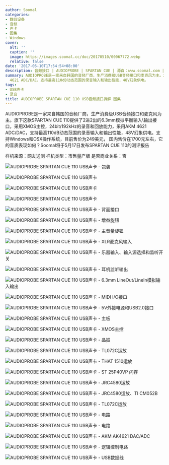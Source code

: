 ```yaml
---
author: Soomal
categories:
- 数码设备
- 音频
- 声卡
- 图集
- Windows
cover:
  alt: ''
  caption: ''
  image: https://images.soomal.cc/doc/20170510/00067772.webp
  relative: false
date: '2017-05-10T17:54:54+08:00'
description: 音频接口 | AUDIOPROBE | SPARTAN CUE | 源自：www.soomal.com | 版权：原创 |  平均/总评分：10.00/40
summary: AUDIOPROBE是一家来自韩国的音频厂商，生产消费级USB音频接口和麦克风为主。旗下这款SPARTAN CUE 110提供了2进2出的6.3mm模拟平衡输入\输出接口，采用XMOS主控，24bit/192kHz的录音和回放能力，采用AKM
  4621 ADC/DAC，支持最高110dB动态范围的录音输入和输出性能，48V幻象供电。
tags:
- USB声卡
- 录音
title: AUDIOPROBE SPARTAN CUE 110 USB音频接口拆解 图集
---
```


AUDIOPROBE是一家来自韩国的音频厂商，生产消费级USB音频接口和麦克风为主。旗下这款SPARTAN CUE 110提供了2进2出的6.3mm模拟平衡输入\输出接口，采用XMOS主控，24bit/192kHz的录音和回放能力，采用AKM 4621 ADC/DAC，支持最高110dB动态范围的录音输入和输出性能，48V幻象供电。支持Windows和OSX操作系统，目前售价为249美元， 国内售价在1700元左右，它的音质表现如何？Soomal将于5月17日发布SPARTAN CUE 110的测评报告



样机来源：网友送测
样机类型：市售量产版
是否商业关系：否



![AUDIOPROBE SPARTAN CUE 110 USB声卡 - 包装](https://images.soomal.cc/doc/20170510/00067745.webp)



![AUDIOPROBE SPARTAN CUE 110 USB声卡](https://images.soomal.cc/doc/20170510/00067746.webp)



![AUDIOPROBE SPARTAN CUE 110 USB声卡](https://images.soomal.cc/doc/20170510/00067747.webp)



![AUDIOPROBE SPARTAN CUE 110 USB声卡](https://images.soomal.cc/doc/20170510/00067748.webp)



![AUDIOPROBE SPARTAN CUE 110 USB声卡 - 背面接口](https://images.soomal.cc/doc/20170510/00067749.webp)



![AUDIOPROBE SPARTAN CUE 110 USB声卡 - 增益旋钮](https://images.soomal.cc/doc/20170510/00067750.webp)



![AUDIOPROBE SPARTAN CUE 110 USB声卡 - 主音量旋钮](https://images.soomal.cc/doc/20170510/00067751.webp)



![AUDIOPROBE SPARTAN CUE 110 USB声卡 - XLR麦克风输入](https://images.soomal.cc/doc/20170510/00067752.webp)



![AUDIOPROBE SPARTAN CUE 110 USB声卡 - 乐器输入、输入源选择和监听开关](https://images.soomal.cc/doc/20170510/00067753.webp)



![AUDIOPROBE SPARTAN CUE 110 USB声卡 - 耳机监听输出](https://images.soomal.cc/doc/20170510/00067754.webp)



![AUDIOPROBE SPARTAN CUE 110 USB声卡 - 6.3mm LineOut/LineIn模拟输入输出](https://images.soomal.cc/doc/20170510/00067755.webp)



![AUDIOPROBE SPARTAN CUE 110 USB声卡 - MIDI I/O接口](https://images.soomal.cc/doc/20170510/00067756.webp)



![AUDIOPROBE SPARTAN CUE 110 USB声卡 - 5V外接电源和USB2.0接口](https://images.soomal.cc/doc/20170510/00067757.webp)



![AUDIOPROBE SPARTAN CUE 110 USB声卡 - 主板](https://images.soomal.cc/doc/20170510/00067758.webp)



![AUDIOPROBE SPARTAN CUE 110 USB声卡 - XMOS主控](https://images.soomal.cc/doc/20170510/00067759.webp)



![AUDIOPROBE SPARTAN CUE 110 USB声卡 - 晶振](https://images.soomal.cc/doc/20170510/00067760.webp)



![AUDIOPROBE SPARTAN CUE 110 USB声卡 - TL072C运放](https://images.soomal.cc/doc/20170510/00067761.webp)



![AUDIOPROBE SPARTAN CUE 110 USB声卡 - THAT 1510运放](https://images.soomal.cc/doc/20170510/00067762.webp)



![AUDIOPROBE SPARTAN CUE 110 USB声卡 - ST 25P40VP 闪存](https://images.soomal.cc/doc/20170510/00067763.webp)



![AUDIOPROBE SPARTAN CUE 110 USB声卡 - JRC4580运放](https://images.soomal.cc/doc/20170510/00067764.webp)



![AUDIOPROBE SPARTAN CUE 110 USB声卡 - JRC4580运放、TI CM052B](https://images.soomal.cc/doc/20170510/00067765.webp)



![AUDIOPROBE SPARTAN CUE 110 USB声卡 - TL072C运放](https://images.soomal.cc/doc/20170510/00067766.webp)



![AUDIOPROBE SPARTAN CUE 110 USB声卡 - 电路](https://images.soomal.cc/doc/20170510/00067767.webp)



![AUDIOPROBE SPARTAN CUE 110 USB声卡 - 电路](https://images.soomal.cc/doc/20170510/00067768.webp)



![AUDIOPROBE SPARTAN CUE 110 USB声卡 - AKM AK4621 DAC/ADC](https://images.soomal.cc/doc/20170510/00067769.webp)



![AUDIOPROBE SPARTAN CUE 110 USB声卡 - 逻辑控制电路](https://images.soomal.cc/doc/20170510/00067770.webp)



![AUDIOPROBE SPARTAN CUE 110 USB声卡 - USB数据线](https://images.soomal.cc/doc/20170510/00067771.webp)